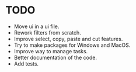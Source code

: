 # TODO
- Move ui in a ui file.
- Rework filters from scratch.
- Improve select, copy, paste and cut features.
- Try to make packages for Windows and MacOS.
- Improve way to manage tasks.
- Better documentation of the code.
- Add tests.
